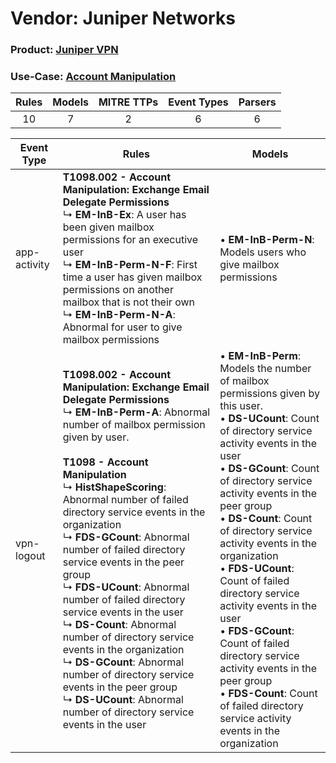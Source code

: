 Vendor: Juniper Networks
========================
### Product: [Juniper VPN](../ds_juniper_networks_juniper_vpn.md)
### Use-Case: [Account Manipulation](../../../../UseCases/uc_account_manipulation.md)

| Rules | Models | MITRE TTPs | Event Types | Parsers |
|:-----:|:------:|:----------:|:-----------:|:-------:|
|  10   |   7    |     2      |      6      |    6    |

| Event Type   | Rules                                                                                                                                                                                                                                                                                                                                                                                                                                                                                                                                                                                                                                                                                                                                                             | Models                                                                                                                                                                                                                                                                                                                                                                                                                                                                                                                                                                                                                          |
| ------------ | ----------------------------------------------------------------------------------------------------------------------------------------------------------------------------------------------------------------------------------------------------------------------------------------------------------------------------------------------------------------------------------------------------------------------------------------------------------------------------------------------------------------------------------------------------------------------------------------------------------------------------------------------------------------------------------------------------------------------------------------------------------------- | ------------------------------------------------------------------------------------------------------------------------------------------------------------------------------------------------------------------------------------------------------------------------------------------------------------------------------------------------------------------------------------------------------------------------------------------------------------------------------------------------------------------------------------------------------------------------------------------------------------------------------- |
| app-activity | <b>T1098.002 - Account Manipulation: Exchange Email Delegate Permissions</b><br> ↳ <b>EM-InB-Ex</b>: A user has been given mailbox permissions for an executive user<br> ↳ <b>EM-InB-Perm-N-F</b>: First time a user has given mailbox permissions on another mailbox that is not their own<br> ↳ <b>EM-InB-Perm-N-A</b>: Abnormal for user to give mailbox permissions                                                                                                                                                                                                                                                                                                                                                                                           |  • <b>EM-InB-Perm-N</b>: Models users who give mailbox permissions                                                                                                                                                                                                                                                                                                                                                                                                                                                                                                                                                              |
| vpn-logout   | <b>T1098.002 - Account Manipulation: Exchange Email Delegate Permissions</b><br> ↳ <b>EM-InB-Perm-A</b>: Abnormal number of mailbox permission given by user.<br><br><b>T1098 - Account Manipulation</b><br> ↳ <b>HistShapeScoring</b>: Abnormal number of failed directory service events in the organization<br> ↳ <b>FDS-GCount</b>: Abnormal number of failed directory service events in the peer group<br> ↳ <b>FDS-UCount</b>: Abnormal number of failed directory service events in the user<br> ↳ <b>DS-Count</b>: Abnormal number of directory service events in the organization<br> ↳ <b>DS-GCount</b>: Abnormal number of directory service events in the peer group<br> ↳ <b>DS-UCount</b>: Abnormal number of directory service events in the user |  • <b>EM-InB-Perm</b>: Models the number of mailbox permissions given by this user.<br> • <b>DS-UCount</b>: Count of directory service activity events in the user<br> • <b>DS-GCount</b>: Count of directory service activity events in the peer group<br> • <b>DS-Count</b>: Count of directory service activity events in the organization<br> • <b>FDS-UCount</b>: Count of failed directory service activity events in the user<br> • <b>FDS-GCount</b>: Count of failed directory service activity events in the peer group<br> • <b>FDS-Count</b>: Count of failed directory service activity events in the organization |
